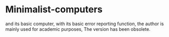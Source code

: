 # Minimalist-computers
and its basic computer, with its basic error reporting function, the author is mainly used for academic purposes, The version has been obsolete.
